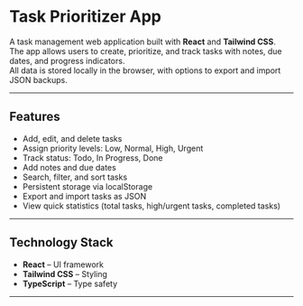 # Task Prioritizer App

A task management web application built with **React** and **Tailwind CSS**.  
The app allows users to create, prioritize, and track tasks with notes, due dates, and progress indicators.  
All data is stored locally in the browser, with options to export and import JSON backups.

---

## Features

- Add, edit, and delete tasks  
- Assign priority levels: Low, Normal, High, Urgent  
- Track status: Todo, In Progress, Done  
- Add notes and due dates  
- Search, filter, and sort tasks  
- Persistent storage via localStorage  
- Export and import tasks as JSON  
- View quick statistics (total tasks, high/urgent tasks, completed tasks)  

---

## Technology Stack

- **React** – UI framework  
- **Tailwind CSS** – Styling  
- **TypeScript** – Type safety   

---
